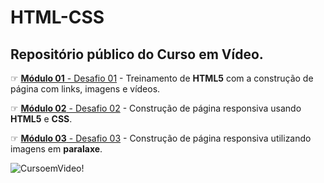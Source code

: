 # HTML-CSS
## Repositório público do Curso em Vídeo.
☞ [**Módulo 01** - Desafio 01](https://abnerdsn.github.io/HTML-CSS/modulo01/desafio/) -
Treinamento de **HTML5** com a construção de página com links, imagens e vídeos.

☞ [**Módulo 02** - Desafio 02](https://abnerdsn.github.io/HTML-CSS/modulo02/Desafio/) -
Construção de página responsiva usando **HTML5** e **CSS**.

☞ [**Módulo 03** - Desafio 03](https://abnerdsn.github.io/HTML-CSS/modulo03/desafio/) -
Construção de página responsiva utilizando imagens em **paralaxe**.

![CursoemVideo!](https://i.ytimg.com/vi/P8LxrpNQrTU/maxresdefault.jpg)


